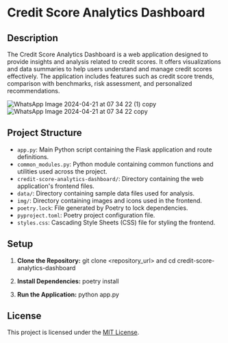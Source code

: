 # Credit Score Analytics Dashboard

## Description

The Credit Score Analytics Dashboard is a web application designed to provide insights and analysis related to credit scores. It offers visualizations and data summaries to help users understand and manage credit scores effectively. The application includes features such as credit score trends, comparison with benchmarks, risk assessment, and personalized recommendations.

![WhatsApp Image 2024-04-21 at 07 34 22 (1) copy](https://github.com/hamilak/credit-score-analytics-dashboard/assets/69271526/40a8ae7c-b6ff-44ed-9def-b6f35e831a0d)
![WhatsApp Image 2024-04-21 at 07 34 22 copy](https://github.com/hamilak/credit-score-analytics-dashboard/assets/69271526/3b906112-ec83-49ed-91fe-cf5955bf7bd8)


## Project Structure

- `app.py`: Main Python script containing the Flask application and route definitions.
- `common_modules.py`: Python module containing common functions and utilities used across the project.
- `credit-score-analytics-dashboard/`: Directory containing the web application's frontend files.
- `data/`: Directory containing sample data files used for analysis.
- `img/`: Directory containing images and icons used in the frontend.
- `poetry.lock`: File generated by Poetry to lock dependencies.
- `pyproject.toml`: Poetry project configuration file.
- `styles.css`: Cascading Style Sheets (CSS) file for styling the frontend.

## Setup

1. **Clone the Repository:** 
git clone <repository_url>
and cd credit-score-analytics-dashboard

2. **Install Dependencies:** poetry install

3. **Run the Application:** python app.py


## License

This project is licensed under the [MIT License](LICENSE).
